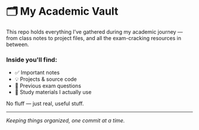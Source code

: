 # 🗂️ My Academic Vault

This repo holds everything I’ve gathered during my academic journey —  
from class notes to project files, and all the exam-cracking resources in between.

### Inside you'll find:
- ✅ Important notes
- 💡 Projects & source code
- 📄 Previous exam questions
- 🧠 Study materials I actually use

No fluff — just real, useful stuff.

---

_Keeping things organized, one commit at a time._
